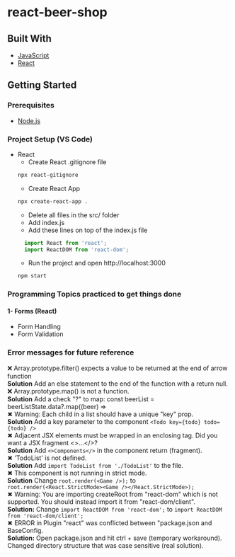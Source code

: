 # react-beer-shop  

## Built With  
* [JavaScript](https://developer.mozilla.org/en-US/docs/Web/JavaScript// "JavaScript documentation")  
* [React](https://reactjs.org// "React Documentation")  

## Getting Started  
### Prerequisites
* [Node.js](https://nodejs.org/en/ "Download Node.js 16.15.0 LTS")  

### Project Setup (VS Code)
* React  
  * Create React .gitignore file  
  ```bash
  npx react-gitignore
  ``` 
  * Create React App  
  ```bash
  npx create-react-app .
  ```   
  * Delete all files in the src/ folder  
  * Add index.js  
  * Add these lines on top of the index.js file  
  ```js
    import React from 'react';
    import ReactDOM from 'react-dom';
  ```  
  * Run the project and open http://localhost:3000
  ```bash
  npm start
  ```   

### Programming Topics practiced to get things done  
#### 1- Forms (React)    
- Form Handling     
- Form Validation    

### Error messages for future reference 
❌ Array.prototype.filter() expects a value to be returned at the end of arrow function  
**Solution** Add an else statement to the end of the function with a return null.   
❌ Array.prototype.map() is not a function.  
**Solution**  Add a check "?" to map: const beerList = beerListState.data?.map((beer) =>   
✖ Warning: Each child in a list should have a unique "key" prop.  
**Solution**  Add a key parameter to the component ```<Todo key={todo} todo={todo} />```  
✖ Adjacent JSX elements must be wrapped in an enclosing tag. Did you want a JSX fragment <>...</>?    
**Solution** Add ```<>Components</>``` in the component return (fragment).  
✖ 'TodoList' is not defined.  
**Solution** Add ```import TodoList from './TodoList'``` to the file.  
✖ This component is not running in strict mode.  
**Solution**  Change ```root.render(<Game />);``` to ```  root.render(<React.StrictMode><Game /></React.StrictMode>);```  
✖ Warning: You are importing createRoot from "react-dom" which is not supported. You should instead import it from "react-dom/client".  
**Solution:** Change ```import ReactDOM from 'react-dom';``` to ```import ReactDOM from 'react-dom/client';```  
✖ ERROR in Plugin "react" was conflicted between "package.json and BaseConfig.  
**Solution:** Open package.json and hit ctrl + save (temporary workaround). Changed directory structure that was case sensitive (real solution).

